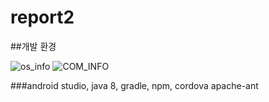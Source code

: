 # report2

##개발 환경

![os_info](https://user-images.githubusercontent.com/52937468/228933375-cf6987c9-293a-4776-bb3a-565fc37cf429.PNG)
![COM_INFO](https://user-images.githubusercontent.com/52937468/228933443-e6b84470-8bb9-4ef9-8162-692b45557baa.PNG)

###android studio, java 8, gradle, npm, cordova apache-ant
